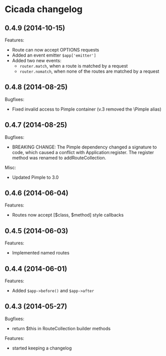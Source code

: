 Cicada changelog
================

0.4.9 (2014-10-15)
------------------

Features:

* Route can now accept OPTIONS requests
* Added an event emitter `$app['emitter']`
* Added two new events:
    * `router.match`, when a route is matched by a request
    * `router.nomatch`, when none of the routes are matched by a request

0.4.8 (2014-08-25)
------------------

Bugfixes:

* Fixed invalid access to Pimple container (v.3 removed the \Pimple alias)

0.4.7 (2014-08-25)
------------------

Bugfixes:

* BREAKING CHANGE: The Pimple dependency changed a signature to code, which caused a conflict with
  Application:register. The register method was renamed to addRouteCollection.

Misc:

* Updated Pimple to 3.0

0.4.6 (2014-06-04)
------------------

Features:

* Routes now accept [$class, $method] style callbacks

0.4.5 (2014-06-03)
------------------

Features:

* Implemented named routes

0.4.4 (2014-06-01)
------------------

Features:

* Added `$app->before()` and `$app->after`

0.4.3 (2014-05-27)
------------------

Bugfixes:

* return $this in RouteCollection builder methods

Features:

* started keeping a changelog

